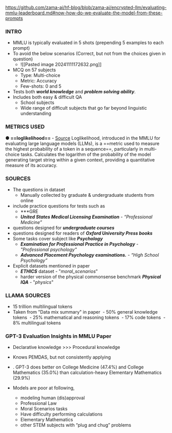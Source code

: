 https://github.com/zama-ai/hf-blog/blob/zama-ai/encrypted-llm/evaluating-mmlu-leaderboard.md#now-how-do-we-evaluate-the-model-from-these-prompts

### INTRO
- MMLU is typically evaluated in 5 shots (prepending 5 examples to each prompt)
- To avoid the below scenarios (Correct, but not from the choices given in question)
	- ![[Pasted image 20241111172632.png]]
- MCQ on 57 subjects
	- Type: Multi-choice
	- Metric: Accuracy
	- Few-shots: 0 and 5
- Tests both ***world knowledge*** and ***problem solving ability***.
- Includes both easy & difficult QA
	- School subjects
	- Wide range of difficult subjects that go far beyond linguistic understanding

### METRICS USED
**● ==loglikelihood==** - [Source](https://medium.com/disassembly/llm-evaluation-eleutherai-lm-evaluation-harness-cc379495d545)
Loglikelihood, introduced in the MMLU for evaluating large language models (LLMs), is a ==metric used to measure the highest probability of a token in a sequence==, particularly in multi-choice tasks. Calculates the logarithm of the probability of the model generating target string within a given context, providing a quantitative measure of its accuracy.

### SOURCES
- The questions in dataset
	- Manually collected by graduate & undergraduate students from online
- include practice questions for tests such as
	- ***GRE
	- ***United States Medical Licensing Examination*** - *“Professional Medicine”*
- questions designed for ***undergraduate courses***
- questions designed for readers of ***Oxford University Press books***
- Some tasks cover subject like ***Psychology***
	- ***Examination for Professional Practice in Psychology*** - *"Professional psychology"*
	- ***Advanced Placement Psychology examinations.*** - *“High School Psychology”*
- Explicit datasets mentioned in paper
	- ***ETHICS*** dataset - "*moral_scenarios*"
	- harder version of the physical commonsense benchmark ***Physical IQA*** - "*physics*"

### LLAMA SOURCES
- 15 trillion multilingual tokens
- Taken from "Data mix summary" in paper
	 - 50% general knowledge tokens
	 - 25% mathematical and reasoning tokens
	 - 17% code tokens
	 - 8% multilingual tokens
 
### GPT-3 Evaluation Insights in MMLU Paper
- Declarative knowledge >>> Procedural knowledge
- Knows PEMDAS, but not consistently applying
- . GPT-3 does better on College Medicine (47.4%)
and College Mathematics (35.0%) than calculation-heavy Elementary Mathematics (29.9%)

- Models are poor at following,
	- modeling human (dis)approval
	- Professional Law
	- Moral Scenarios tasks
	- Have difficulty performing calculations
	- Elementary Mathematics
	- other STEM subjects with “plug and chug” problems